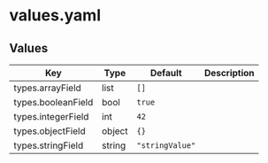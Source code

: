 # values.yaml

<!-- textlint-disable terminology -->
## Values

| Key | Type | Default | Description |
|-----|------|---------|-------------|
| types.arrayField | list | `[]` |  |
| types.booleanField | bool | `true` |  |
| types.integerField | int | `42` |  |
| types.objectField | object | `{}` |  |
| types.stringField | string | `"stringValue"` |  |
<!-- textlint-enable terminology -->

